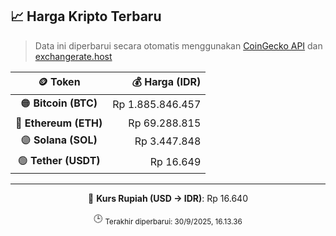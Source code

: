 

<!-- HARGA_KRIPTO -->
## 📈 Harga Kripto Terbaru

> Data ini diperbarui secara otomatis menggunakan [CoinGecko API](https://www.coingecko.com/) dan [exchangerate.host](https://exchangerate.host/)

<div align="center">

| 🪙 Token | 💰 Harga (IDR) |
|:------:|---------------:|
| 🟠 **Bitcoin (BTC)**   | Rp 1.885.846.457 |
| 🔵 **Ethereum (ETH)**  | Rp 69.288.815 |
| 🟣 **Solana (SOL)**    | Rp 3.447.848 |
| 🟢 **Tether (USDT)**   | Rp 16.649 |

---

💱 **Kurs Rupiah (USD → IDR)**: Rp 16.640

🕒 <sub>Terakhir diperbarui: 30/9/2025, 16.13.36</sub>

</div>
<!-- /HARGA_KRIPTO -->
